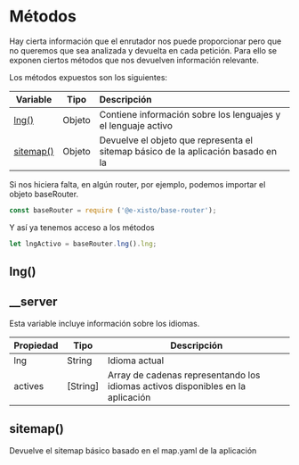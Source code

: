 # Métodos

Hay cierta información que el enrutador nos puede proporcionar pero que no queremos que sea analizada y devuelta en cada petición. Para ello se exponen ciertos métodos que nos devuelven información relevante.

Los métodos expuestos son los siguientes:

| Variable              | Tipo    | Descripción                                                  |
| --------------------- | ------- | :----------------------------------------------------------- |
| [lng()](#lng())       | Objeto  | Contiene información sobre los lenguajes y el lenguaje activo |
| [sitemap()](#sitemap()) | Objeto  | Devuelve el objeto que representa el sitemap básico de la aplicación basado en la  |

Si nos hiciera falta, en algún router, por ejemplo, podemos importar el objeto baseRouter.

```javascript
const baseRouter = require ('@e-xisto/base-router');
```

Y así ya tenemos acceso a los métodos
```javascript
let lngActivo = baseRouter.lng().lng;
```



## lng()

## __server

Esta variable incluye información sobre los idiomas.

| Propiedad           | Tipo   | Descripción                                                  |
| ------------------- | ------ | ------------------------------------------------------------ |
| lng | String | Idioma actual |
| actives | [String]  | Array de cadenas representando los idiomas activos disponibles en la aplicación |


## sitemap()

Devuelve el sitemap básico basado en el map.yaml de la aplicación
